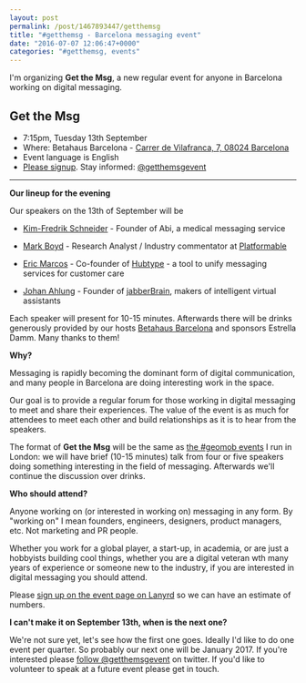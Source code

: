 ```yaml
---
layout: post
permalink: /post/1467893447/getthemsg
title: "#getthemsg - Barcelona messaging event"
date: "2016-07-07 12:06:47+0000"
categories: "#getthemsg, events"
---
```


I'm organizing **Get the Msg**, a new regular event for anyone in Barcelona
working on digital messaging.

## Get the Msg ##
  * 7:15pm, Tuesday 13th September
  * Where: Betahaus Barcelona - [Carrer de Vilafranca, 7, 08024 Barcelona](http://www.betahaus.es/contact/)
  * Event language is English
  * [Please signup](http://lanyrd.com/2016/getthemsg/). Stay informed: [@getthemsgevent](https://twitter.com/getthemsgevent)

---

**Our lineup for the evening**

Our speakers on the 13th of September will be

  * [Kim-Fredrik Schneider](http://hubtype.com) - Founder of Abi, a medical messaging service  

  * [Mark Boyd](https://twitter.com/mgboydcom) - Research Analyst / Industry commentator at [Platformable](http://mgboyd.com)

  * [Eric Marcos](https://twitter.com/ericmarcosp) - Co-founder of [Hubtype](http://hubtype.com) - a tool to unify messaging services for customer care 

  * [Johan Ahlung](https://twitter.com/JohanAhlund) - Founder of
[jabberBrain](http://www.jabberbrain.com/), makers of intelligent virtual assistants


Each speaker will present for 10-15 minutes. Afterwards there will be drinks
generously provided by our hosts [Betahaus Barcelona](http://www.betahaus.es/)
and sponsors Estrella Damm. Many thanks to them!

**Why?**

Messaging is rapidly becoming the dominant form of digital communication, and
many people in Barcelona are doing interesting work in the space. 

Our goal is to provide a regular forum for those working in digital messaging to
meet and share their experiences. The value of the event is as much for
attendees to meet each other and build relationships as it is to hear from the
speakers.

The format of **Get the Msg** will be the same as [the #geomob events](http://geomobldn.org) I run in London: we will have brief (10-15 minutes) talk from four or five speakers doing something interesting in the field of messaging. Afterwards we'll continue the discussion over drinks. 

**Who should attend?**

Anyone working on (or interested in working on) messaging in any form. By
"working on" I mean founders, engineers, designers, product managers, etc. Not
marketing and PR people.

Whether you work for a global player, a start-up, in academia, or are just
a hobbyists building cool things, whether you are a digital veteran wth many
years of experience or someone new to the industry, if you are interested in
digital messaging you should attend.

Please [sign up on the event page on Lanyrd](http://lanyrd.com/2016/getthemsg/)
so we can have an estimate of numbers.

**I can't make it on September 13th, when is the next one?**

We're not sure yet, let's see how the first one goes. Ideally I'd like to do one event per quarter. So probably our next one will be January 2017. If you're interested please [follow @getthemsgevent](https://twitter.com/getthemsgevent) on twitter. If you'd like to volunteer to speak at a future event please get in touch.








